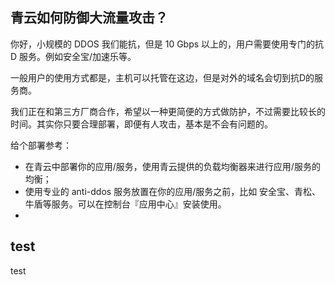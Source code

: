 ## 青云如何防御大流量攻击？

你好，小规模的 DDOS 我们能抗，但是 10 Gbps 以上的，用户需要使用专门的抗 D 服务。例如安全宝/加速乐等。

一般用户的使用方式都是，主机可以托管在这边，但是对外的域名会切到抗D的服务商。

我们正在和第三方厂商合作，希望以一种更简便的方式做防护，不过需要比较长的时间。其实你只要合理部署，即便有人攻击，基本是不会有问题的。

给个部署参考：

- 在青云中部署你的应用/服务，使用青云提供的负载均衡器来进行应用/服务的均衡；
- 使用专业的 anti-ddos 服务放置在你的应用/服务之前，比如 安全宝、青松、牛盾等服务。可以在控制台『应用中心』安装使用。
- 

## test

test
